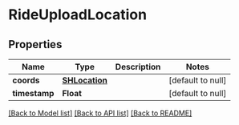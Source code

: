 # RideUploadLocation
## Properties

Name | Type | Description | Notes
------------ | ------------- | ------------- | -------------
**coords** | [**SHLocation**](SHLocation.md) |  | [default to null]
**timestamp** | **Float** |  | [default to null]

[[Back to Model list]](../README.md#documentation-for-models) [[Back to API list]](../README.md#documentation-for-api-endpoints) [[Back to README]](../README.md)

